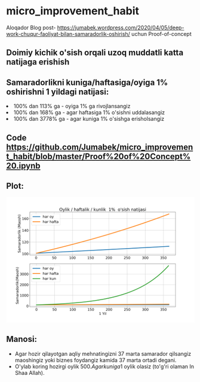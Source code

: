 # micro_improvement_habit

Aloqador Blog post- https://jumabek.wordpress.com/2020/04/05/deep-work-chuqur-faoliyat-bilan-samaradorlik-oshirish/ uchun Proof-of-concept 

## Doimiy kichik o'sish orqali uzoq muddatli katta natijaga erishish

## Samaradorlikni kuniga/haftasiga/oyiga 1% oshirishni 1 yildagi natijasi:
<li>
100% dan 113% ga - oyiga 1% ga rivojlansangiz
</li>
<li>
100% dan 168% ga - agar haftasiga 1% o'sishni uddalasangiz </li>
<li>
100% dan 3778% ga - agar kuniga 1% o'sishga erisholsangiz </li>

## Code https://github.com/Jumabek/micro_improvement_habit/blob/master/Proof%20of%20Concept%20.ipynb

## Plot:
<img src= 'https://github.com/Jumabek/micro_improvement_habit/blob/master/jahongirga.png' />

## Manosi:
- Agar hozir qilayotgan aqliy mehnatingizni 37 marta samarador qilsangiz maoshingiz yoki biznes foydangiz kamida 37 marta ortadi degani.
- O'ylab koring hozirgi oylik 500$. Agar kuniga 1% o'sib borsangiz oylik ham shunga yarasha o'sadi desak, 1 yildan keyin 500*37= 18,500$ oylik olasiz (to'g'ri olaman In Shaa Allah).
